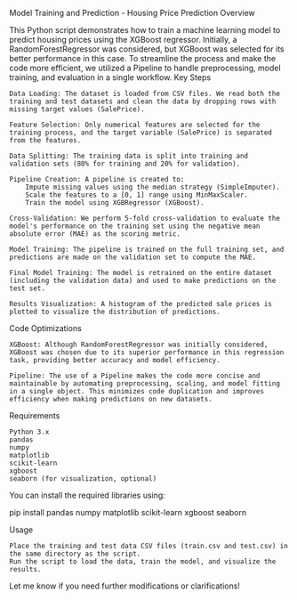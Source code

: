 Model Training and Prediction - Housing Price Prediction
Overview

This Python script demonstrates how to train a machine learning model to predict housing prices using the XGBoost regressor. Initially, a RandomForestRegressor was considered, but XGBoost was selected for its better performance in this case. To streamline the process and make the code more efficient, we utilized a Pipeline to handle preprocessing, model training, and evaluation in a single workflow.
Key Steps

    Data Loading: The dataset is loaded from CSV files. We read both the training and test datasets and clean the data by dropping rows with missing target values (SalePrice).

    Feature Selection: Only numerical features are selected for the training process, and the target variable (SalePrice) is separated from the features.

    Data Splitting: The training data is split into training and validation sets (80% for training and 20% for validation).

    Pipeline Creation: A pipeline is created to:
        Impute missing values using the median strategy (SimpleImputer).
        Scale the features to a [0, 1] range using MinMaxScaler.
        Train the model using XGBRegressor (XGBoost).

    Cross-Validation: We perform 5-fold cross-validation to evaluate the model's performance on the training set using the negative mean absolute error (MAE) as the scoring metric.

    Model Training: The pipeline is trained on the full training set, and predictions are made on the validation set to compute the MAE.

    Final Model Training: The model is retrained on the entire dataset (including the validation data) and used to make predictions on the test set.

    Results Visualization: A histogram of the predicted sale prices is plotted to visualize the distribution of predictions.

Code Optimizations

    XGBoost: Although RandomForestRegressor was initially considered, XGBoost was chosen due to its superior performance in this regression task, providing better accuracy and model efficiency.

    Pipeline: The use of a Pipeline makes the code more concise and maintainable by automating preprocessing, scaling, and model fitting in a single object. This minimizes code duplication and improves efficiency when making predictions on new datasets.

Requirements

    Python 3.x
    pandas
    numpy
    matplotlib
    scikit-learn
    xgboost
    seaborn (for visualization, optional)

You can install the required libraries using:

pip install pandas numpy matplotlib scikit-learn xgboost seaborn

Usage

    Place the training and test data CSV files (train.csv and test.csv) in the same directory as the script.
    Run the script to load the data, train the model, and visualize the results.

Let me know if you need further modifications or clarifications!
